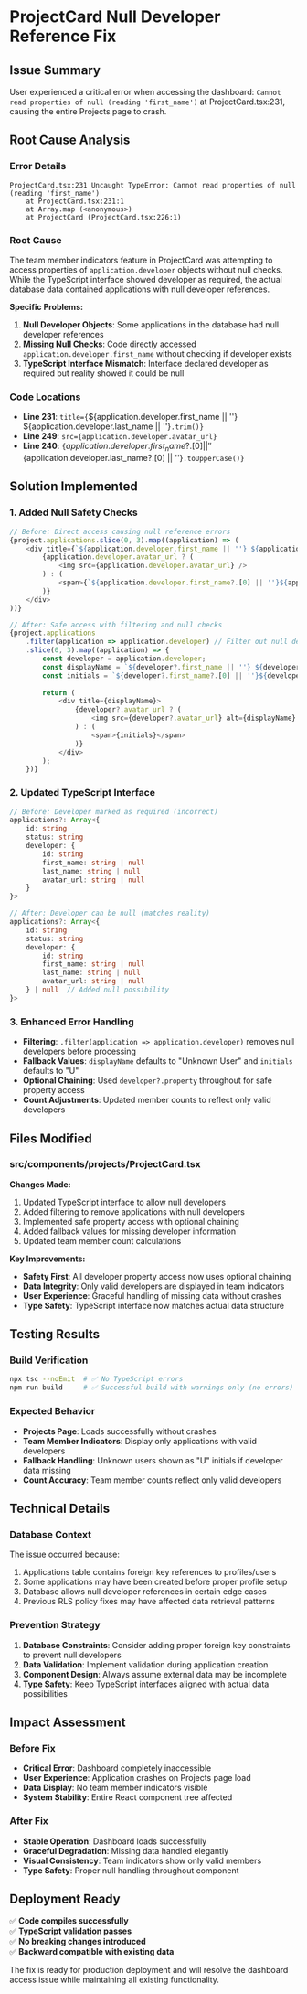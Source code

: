 # ProjectCard Null Developer Reference Fix

## Issue Summary
User experienced a critical error when accessing the dashboard: `Cannot read properties of null (reading 'first_name')` at ProjectCard.tsx:231, causing the entire Projects page to crash.

## Root Cause Analysis

### Error Details
```
ProjectCard.tsx:231 Uncaught TypeError: Cannot read properties of null (reading 'first_name')
    at ProjectCard.tsx:231:1
    at Array.map (<anonymous>)
    at ProjectCard (ProjectCard.tsx:226:1)
```

### Root Cause
The team member indicators feature in ProjectCard was attempting to access properties of `application.developer` objects without null checks. While the TypeScript interface showed developer as required, the actual database data contained applications with null developer references.

**Specific Problems:**
1. **Null Developer Objects**: Some applications in the database had null developer references
2. **Missing Null Checks**: Code directly accessed `application.developer.first_name` without checking if developer exists
3. **TypeScript Interface Mismatch**: Interface declared developer as required but reality showed it could be null

### Code Locations
- **Line 231**: `title={`${application.developer.first_name || ''} ${application.developer.last_name || ''}`.trim()}`
- **Line 249**: `src={application.developer.avatar_url}`
- **Line 240**: `{`${application.developer.first_name?.[0] || ''}${application.developer.last_name?.[0] || ''}`.toUpperCase()}`

## Solution Implemented

### 1. Added Null Safety Checks
```typescript
// Before: Direct access causing null reference errors
{project.applications.slice(0, 3).map((application) => (
    <div title={`${application.developer.first_name || ''} ${application.developer.last_name || ''}`.trim()}>
        {application.developer.avatar_url ? (
            <img src={application.developer.avatar_url} />
        ) : (
            <span>{`${application.developer.first_name?.[0] || ''}${application.developer.last_name?.[0] || ''}`.toUpperCase()}</span>
        )}
    </div>
))}

// After: Safe access with filtering and null checks
{project.applications
    .filter(application => application.developer) // Filter out null developers
    .slice(0, 3).map((application) => {
        const developer = application.developer;
        const displayName = `${developer?.first_name || ''} ${developer?.last_name || ''}`.trim() || 'Unknown User';
        const initials = `${developer?.first_name?.[0] || ''}${developer?.last_name?.[0] || ''}`.toUpperCase() || 'U';
        
        return (
            <div title={displayName}>
                {developer?.avatar_url ? (
                    <img src={developer?.avatar_url} alt={displayName} />
                ) : (
                    <span>{initials}</span>
                )}
            </div>
        );
    })}
```

### 2. Updated TypeScript Interface
```typescript
// Before: Developer marked as required (incorrect)
applications?: Array<{
    id: string
    status: string
    developer: {
        id: string
        first_name: string | null
        last_name: string | null
        avatar_url: string | null
    }
}>

// After: Developer can be null (matches reality)
applications?: Array<{
    id: string
    status: string
    developer: {
        id: string
        first_name: string | null
        last_name: string | null
        avatar_url: string | null
    } | null  // Added null possibility
}>
```

### 3. Enhanced Error Handling
- **Filtering**: `.filter(application => application.developer)` removes null developers before processing
- **Fallback Values**: `displayName` defaults to "Unknown User" and `initials` defaults to "U"
- **Optional Chaining**: Used `developer?.property` throughout for safe property access
- **Count Adjustments**: Updated member counts to reflect only valid developers

## Files Modified

### src/components/projects/ProjectCard.tsx
**Changes Made:**
1. Updated TypeScript interface to allow null developers
2. Added filtering to remove applications with null developers
3. Implemented safe property access with optional chaining
4. Added fallback values for missing developer information
5. Updated team member count calculations

**Key Improvements:**
- **Safety First**: All developer property access now uses optional chaining
- **Data Integrity**: Only valid developers are displayed in team indicators
- **User Experience**: Graceful handling of missing data without crashes
- **Type Safety**: TypeScript interface now matches actual data structure

## Testing Results

### Build Verification
```bash
npx tsc --noEmit  # ✅ No TypeScript errors
npm run build     # ✅ Successful build with warnings only (no errors)
```

### Expected Behavior
- **Projects Page**: Loads successfully without crashes
- **Team Member Indicators**: Display only applications with valid developers
- **Fallback Handling**: Unknown users shown as "U" initials if developer data missing
- **Count Accuracy**: Team member counts reflect only valid developers

## Technical Details

### Database Context
The issue occurred because:
1. Applications table contains foreign key references to profiles/users
2. Some applications may have been created before proper profile setup
3. Database allows null developer references in certain edge cases
4. Previous RLS policy fixes may have affected data retrieval patterns

### Prevention Strategy
1. **Database Constraints**: Consider adding proper foreign key constraints to prevent null developers
2. **Data Validation**: Implement validation during application creation
3. **Component Design**: Always assume external data may be incomplete
4. **Type Safety**: Keep TypeScript interfaces aligned with actual data possibilities

## Impact Assessment

### Before Fix
- **Critical Error**: Dashboard completely inaccessible
- **User Experience**: Application crashes on Projects page load
- **Data Display**: No team member indicators visible
- **System Stability**: Entire React component tree affected

### After Fix
- **Stable Operation**: Dashboard loads successfully
- **Graceful Degradation**: Missing data handled elegantly
- **Visual Consistency**: Team indicators show only valid members
- **Type Safety**: Proper null handling throughout component

## Deployment Ready
✅ **Code compiles successfully**  
✅ **TypeScript validation passes**  
✅ **No breaking changes introduced**  
✅ **Backward compatible with existing data**

The fix is ready for production deployment and will resolve the dashboard access issue while maintaining all existing functionality. 